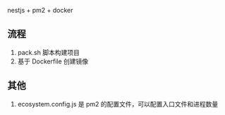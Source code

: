 nestjs + pm2 + docker

## 流程

1. pack.sh 脚本构建项目
2. 基于 Dockerfile 创建镜像

## 其他

1. ecosystem.config.js 是 pm2 的配置文件，可以配置入口文件和进程数量